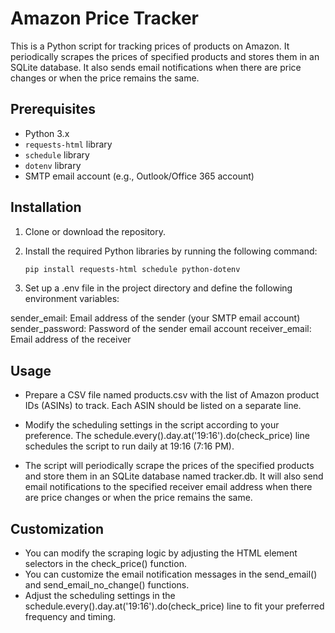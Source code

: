 # Amazon Price Tracker

This is a Python script for tracking prices of products on Amazon. It periodically scrapes the prices of specified products and stores them in an SQLite database. It also sends email notifications when there are price changes or when the price remains the same.

## Prerequisites

- Python 3.x
- `requests-html` library
- `schedule` library
- `dotenv` library
- SMTP email account (e.g., Outlook/Office 365 account)

## Installation

1. Clone or download the repository.

2. Install the required Python libraries by running the following command:

   ```bash
   pip install requests-html schedule python-dotenv
   ```

3. Set up a .env file in the project directory and define the following environment variables:

sender_email: Email address of the sender (your SMTP email account)
sender_password: Password of the sender email account
receiver_email: Email address of the receiver

## Usage

- Prepare a CSV file named products.csv with the list of Amazon product IDs (ASINs) to track. Each ASIN should be listed on a separate line.

- Modify the scheduling settings in the script according to your preference. The schedule.every().day.at('19:16').do(check_price) line schedules the script to run daily at 19:16 (7:16 PM).

- The script will periodically scrape the prices of the specified products and store them in an SQLite database named tracker.db. It will also send email notifications to the specified receiver email address when there are price changes or when the price remains the same.

## Customization

- You can modify the scraping logic by adjusting the HTML element selectors in the check_price() function.
- You can customize the email notification messages in the send_email() and send_email_no_change() functions.
- Adjust the scheduling settings in the schedule.every().day.at('19:16').do(check_price) line to fit your preferred frequency and timing.
